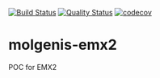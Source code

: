 [![Build Status](https://travis-ci.org/mswertz/molgenis-emx2.svg?branch=master)](https://travis-ci.org/mswertz/molgenis-emx2)
[![Quality Status](https://sonarcloud.io/api/project_badges/measure?project=mswertz_molgenis-emx2&metric=alert_status)](https://sonarcloud.io/dashboard?id=mswertz_molgenis-emx2)
[![codecov](https://codecov.io/gh/mswertz/molgenis-emx2/branch/master/graph/badge.svg)](https://codecov.io/gh/mswertz/molgenis-emx2)

# molgenis-emx2
POC for EMX2
